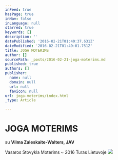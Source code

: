 ```yaml
---
inFeed: true
hasPage: true
inNav: false
inLanguage: null
starred: true
keywords: []
description: ''
datePublished: '2016-02-21T01:49:37.631Z'
dateModified: '2016-02-21T01:49:01.751Z'
title: JOGA MOTERIMS
author: []
sourcePath: _posts/2016-02-21-joga-moterims.md
published: true
authors: []
publisher:
  name: null
  domain: null
  url: null
  favicon: null
url: joga-moterims/index.html
_type: Article

---
```

# JOGA MOTERIMS

su **Vilma Zaleskaite-Walters, JAV**

Vasaros Stovykla Moterims  ~  2016 Turas Lietuvoje
![](https://the-grid-user-content.s3-us-west-2.amazonaws.com/2633a0c8-1aaa-4ebf-a984-9c1e88648a82.jpg)
